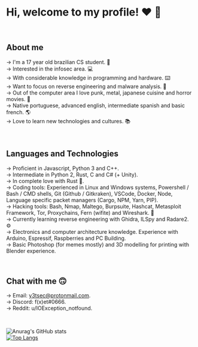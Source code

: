 # Hi, welcome to my profile! ❤️ 👋 

<br/>

## About me

-> I'm a 17 year old brazilian CS student. 🎉  
-> Interested in the infosec area. 💻  
-> With considerable knowledge in programming and hardware. ⌨️  
-> Want to focus on reverse engineering and malware analysis. 👾  
-> Out of the computer area I love punk, metal, japanese cuisine and horror movies. 🎸  
-> Native portuguese, advanced english, intermediate spanish and basic french. 🌎  
-> Love to learn new technologies and cultures. 📚  

<br/>

## Languages and Technologies  

-> Proficient in Javascript, Python 3 and C++.  
-> Intermediate in Python 2, Rust, C and C# (+ Unity).  
-> In complete love with Rust 🦀.  
-> Coding tools: Experienced in Linux and Windows systems, Powershell / Bash / CMD shells, Git (Github / Gitkraken), VSCode, Docker, Node, Language specific packet managers (Cargo, NPM, Yarn, PIP).  
-> Hacking tools: Bash, Nmap, Maltego, Burpsuite, Hashcat, Metasploit Framework, Tor, Proxychains, Fern (wifite) and Wireshark. 🦈  
-> Currently learning reverse engineering with Ghidra, ILSpy and Radare2. ⚙️  
-> Electronics and computer architecture knowledge. Experience with Arduino, Espressif, Raspberries and PC Building.  
-> Basic Photoshop (for memes mostly) and 3D modelling for printing with Blender experience.  

<br/>

## Chat with me 🙃

-> Email: y3tsec@protonmail.com.  
-> Discord: f(x)et#0666.  
-> Reddit: u/IOException_notfound.  

<br/>

![Anurag's GitHub stats](https://github-readme-stats.vercel.app/api?username=LucasVChaves&show_icons=true&theme=dracula)  
[![Top Langs](https://github-readme-stats.vercel.app/api/top-langs/?username=LucasVChaves&layout=compact&theme=dracula&hide=html,css)](https://github.com/anuraghazra/github-readme-stats)
